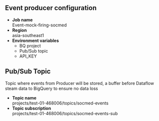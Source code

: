 ## Event producer configuration 

- **Job name** \
    Event-mock-firing-socmed
- **Region** \
    asia-southeast1
- **Environment variables**
    - BQ project 
    - Pub/Sub topic
    - API_KEY

## Pub/Sub Topic
Topic where events from Producer will be stored, a buffer before Dataflow steam data to BigQuery to ensure no data loss

- **Topic name** \
    projects/test-01-468006/topics/socmed-events
- **Topic subscription** \
    projects/test-01-468006/topics/socmed-events-sub
    

